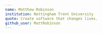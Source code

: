 ```yaml
---
name: Matthew Robinson
institution: Nottingham Trent University
quote: Create software that changes lives.
github_user: MattRob1nson
---
```

